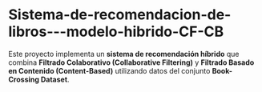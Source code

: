 # Sistema-de-recomendacion-de-libros---modelo-hibrido-CF-CB
Este proyecto implementa un **sistema de recomendación híbrido** que combina **Filtrado Colaborativo (Collaborative Filtering)** y **Filtrado Basado en Contenido (Content-Based)** utilizando datos del conjunto **Book-Crossing Dataset**.
